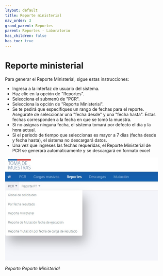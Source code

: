```yaml
---
layout: default
title: Reporte ministerial
nav_order: 3
grand_parent: Reportes
parent: Reportes - Laboratorio
has_children: false
has_toc: true
---
```


# Reporte ministerial

Para generar el Reporte Ministerial, sigue estas instrucciones:

- Ingresa a la interfaz de usuario del sistema.
- Haz clic en la opción de "Reportes".
- Selecciona el submenú de "PCR".
- Selecciona la opción de "Reporte Ministerial".
- Se te pedirá que especifiques un rango de fechas para el reporte. Asegúrate de seleccionar una "fecha desde" y una "fecha hasta". Estas fechas corresponden a la fecha en que se tomó la muestra.
- Si no asignas ninguna fecha, el sistema tomará por defecto el día y la hora actual.
- Si el periodo de tiempo que seleccionas es mayor a 7 días (fecha desde y fecha hasta), el sistema no descargará datos.
- Una vez que ingreses las fechas requeridas, el Reporte Ministerial de PCR se generará automáticamente y se descargará en formato excel


![Alt text](img/Reporte-PCR.jpg)

_Reporte Reporte Ministerial_
